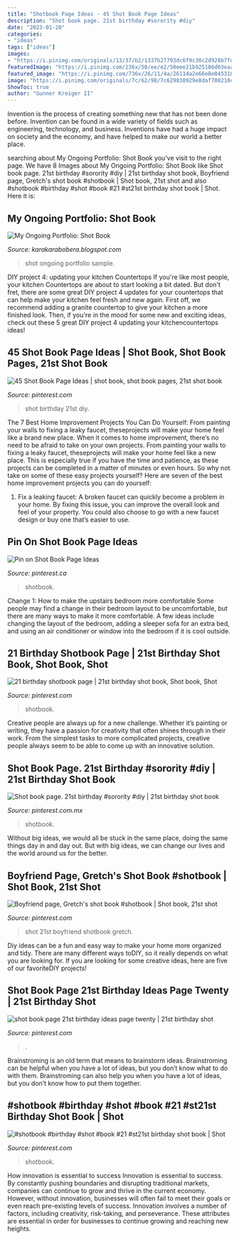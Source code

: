 ```yaml
---
title: "Shotbook Page Ideas - 45 Shot Book Page Ideas"
description: "Shot book page. 21st birthday #sorority #diy"
date: "2023-01-20"
categories:
- "ideas"
tags: ["ideas"]
images:
- "https://i.pinimg.com/originals/13/37/b2/1337b27793dc6f9c30c2d928b7fd6f9e.jpg"
featuredImage: "https://i.pinimg.com/236x/50/ee/e2/50eee21b925186d03eaa3068861f3642--shotbook-ideas-st-birthday-shot-book.jpg"
featured_image: "https://i.pinimg.com/736x/26/11/4a/26114a2e66e8e045310bde7f0ab3fa1e.jpg"
image: "https://i.pinimg.com/originals/7c/62/98/7c629838929e8daf708210cfbc697209.jpg"
ShowToc: true
author: "Gunner Kreiger II"
---
```



Invention is the process of creating something new that has not been done before. Invention can be found in a wide variety of fields such as engineering, technology, and business. Inventions have had a huge impact on society and the economy, and have helped to make our world a better place.

	

		
searching about My Ongoing Portfolio: Shot Book you've visit to the right page. We have 8 Images about My Ongoing Portfolio: Shot Book like Shot book page. 21st birthday #sorority #diy | 21st birthday shot book, Boyfriend page, Gretch&#039;s shot book #shotbook | Shot book, 21st shot and also #shotbook #birthday #shot #book #21 #st21st birthday shot book | Shot. Here it is:
		
    
## My Ongoing Portfolio: Shot Book

<img loading=lazy src="https://2.bp.blogspot.com/_TOYYmR4pFl8/SSS2_bDmuZI/AAAAAAAAAJc/7yO9ZUUzSr8/s320/Shotsbook_spread1.jpg" onerror="this.onerror=null;this.src='https://tse3.mm.bing.net/th?id=OIP.9oBYX7aLAboBMu_8LFDzaAHaLI&amp;pid=15.1';" alt="My Ongoing Portfolio: Shot Book">

_Source: karakarabobera.blogspot.com_

>shot ongoing portfolio sample. 

	

DIY project 4: updating your kitchen Countertops
If you're like most people, your kitchen Countertops are about to start looking a bit dated. But don't fret, there are some great DIY project 4 updates for your countertops that can help make your kitchen feel fresh and new again. First off, we recommend adding a granite countertop to give your kitchen a more finished look. Then, if you're in the mood for some new and exciting ideas, check out these 5 great DIY project 4 updating your kitchencountertops ideas!

    
## 45 Shot Book Page Ideas | Shot Book, Shot Book Pages, 21st Shot Book

<img loading=lazy src="https://i.pinimg.com/236x/50/ee/e2/50eee21b925186d03eaa3068861f3642--shotbook-ideas-st-birthday-shot-book.jpg" onerror="this.onerror=null;this.src='https://tse4.mm.bing.net/th?id=OIP.x5D2Fctsj46W6iW6rryUVwAAAA&amp;pid=15.1';" alt="45 Shot Book Page Ideas | shot book, shot book pages, 21st shot book">

_Source: pinterest.com_

>shot birthday 21st diy. 

	

The 7 Best Home Improvement Projects You Can Do Yourself: From painting your walls to fixing a leaky faucet, theseprojects will make your home feel like a brand new place.
When it comes to home improvement, there’s no need to be afraid to take on your own projects. From painting your walls to fixing a leaky faucet, theseprojects will make your home feel like a new place. This is especially true if you have the time and patience, as these projects can be completed in a matter of minutes or even hours. So why not take on some of these easy projects yourself? Here are seven of the best home improvement projects you can do yourself: 
1. Fix a leaking faucet: A broken faucet can quickly become a problem in your home. By fixing this issue, you can improve the overall look and feel of your property. You could also choose to go with a new faucet design or buy one that’s easier to use.


    
## Pin On Shot Book Page Ideas

<img loading=lazy src="https://i.pinimg.com/originals/3a/97/99/3a97990110f707c2e0beaf2bfb9d7e7b.jpg" onerror="this.onerror=null;this.src='https://tse3.mm.bing.net/th?id=OIP.be1F2oItk2eFZvZGsMuVbAHaJ4&amp;pid=15.1';" alt="Pin on Shot Book Page Ideas">

_Source: pinterest.ca_

>shotbook. 

	

Change 1: How to make the upstairs bedroom more comfortable
Some people may find a change in their bedroom layout to be uncomfortable, but there are many ways to make it more comfortable. A few ideas include changing the layout of the bedroom, adding a sleeper sofa for an extra bed, and using an air conditioner or window into the bedroom if it is cool outside.

    
## 21 Birthday Shotbook Page | 21st Birthday Shot Book, Shot Book, Shot

<img loading=lazy src="https://i.pinimg.com/736x/26/11/4a/26114a2e66e8e045310bde7f0ab3fa1e.jpg" onerror="this.onerror=null;this.src='https://tse4.mm.bing.net/th?id=OIP.E6wsx_3-99IPMx0VEumMpQHaNK&amp;pid=15.1';" alt="21 birthday shotbook page | 21st birthday shot book, Shot book, Shot">

_Source: pinterest.com_

>shotbook. 

	

Creative people are always up for a new challenge. Whether it’s painting or writing, they have a passion for creativity that often shines through in their work. From the simplest tasks to more complicated projects, creative people always seem to be able to come up with an innovative solution.

    
## Shot Book Page. 21st Birthday #sorority #diy | 21st Birthday Shot Book

<img loading=lazy src="https://i.pinimg.com/originals/7c/62/98/7c629838929e8daf708210cfbc697209.jpg" onerror="this.onerror=null;this.src='https://tse2.mm.bing.net/th?id=OIP.sKNAFe42oADh7In5BXLnmQHaJ4&amp;pid=15.1';" alt="Shot book page. 21st birthday #sorority #diy | 21st birthday shot book">

_Source: pinterest.com.mx_

>shotbook. 

	

Without big ideas, we would all be stuck in the same place, doing the same things day in and day out. But with big ideas, we can change our lives and the world around us for the better.

    
## Boyfriend Page, Gretch&#039;s Shot Book #shotbook | Shot Book, 21st Shot

<img loading=lazy src="https://i.pinimg.com/originals/af/81/0f/af810fcf806533cf71b55ea2c2a3f8e5.jpg" onerror="this.onerror=null;this.src='https://tse2.mm.bing.net/th?id=OIP.qcbsT1HOUxoAzmteYM4jCAHaFj&amp;pid=15.1';" alt="Boyfriend page, Gretch&#039;s shot book #shotbook | Shot book, 21st shot">

_Source: pinterest.com_

>shot 21st boyfriend shotbook gretch. 

	

Diy ideas can be a fun and easy way to make your home more organized and tidy. There are many different ways toDIY, so it really depends on what you are looking for. If you are looking for some creative ideas, here are five of our favoriteDIY projects!

    
## Shot Book Page 21st Birthday Ideas Page Twenty | 21st Birthday Shot

<img loading=lazy src="https://i.pinimg.com/originals/13/37/b2/1337b27793dc6f9c30c2d928b7fd6f9e.jpg" onerror="this.onerror=null;this.src='https://tse2.mm.bing.net/th?id=OIP.-TBX-cOFcZEVS2qXDE3leQHaJ4&amp;pid=15.1';" alt="shot book page 21st birthday ideas page twenty | 21st birthday shot">

_Source: pinterest.com_

>. 

	

Brainstroming is an old term that means to brainstorm ideas. Brainstroming can be helpful when you have a lot of ideas, but you don’t know what to do with them. Brainstroming can also help you when you have a lot of ideas, but you don’t know how to put them together.

    
## #shotbook #birthday #shot #book #21 #st21st Birthday Shot Book | Shot

<img loading=lazy src="https://i.pinimg.com/originals/ef/88/27/ef8827b0ee55be57258cfc3b2d4daf05.jpg" onerror="this.onerror=null;this.src='https://tse4.mm.bing.net/th?id=OIP.UcJVqoJkEZpe__nyIgvYOAHaHa&amp;pid=15.1';" alt="#shotbook #birthday #shot #book #21 #st21st birthday shot book | Shot">

_Source: pinterest.com_

>shotbook. 

	

How innovation is essential to success
Innovation is essential to success. By constantly pushing boundaries and disrupting traditional markets, companies can continue to grow and thrive in the current economy. However, without innovation, businesses will often fail to meet their goals or even reach pre-existing levels of success. Innovation involves a number of factors, including creativity, risk-taking, and perseverance. These attributes are essential in order for businesses to continue growing and reaching new heights.

